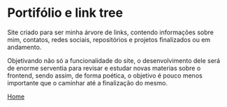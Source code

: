 # Portifólio e link tree
Site criado para ser minha árvore de links, contendo informações sobre mim, contatos, redes sociais, repositórios e projetos finalizados ou em andamento.

Objetivando não só a funcionalidade do site, o desenvolvimento dele será de enorme serventia para revisar e estudar novas materias sobre o frontend, sendo assim, de forma poética, o objetivo é pouco menos importante que o caminhar até a finalização do mesmo.

[Home](pages/home/index.html)